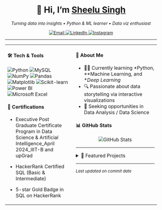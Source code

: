 <!-- =========================
     GitHub Profile README
     ========================= -->

<h1 align="center">
  👋 Hi, I’m <a href="https://github.com/sheelusingh21">Sheelu Singh</a>
</h1>
<p align="center">
  <i>Turning data into insights • Python & ML learner • Data viz enthusiast</i>
</p>

<p align="center">
  <a href="mailto:sheelus1901@gmail.com">
    <img alt="Email" src="https://img.shields.io/badge/✉️-Email-grey?style=for-the-badge&logo=gmail&logoColor=white"/>
  </a>
  <a href="https://www.linkedin.com/in/sheelu-singh-471212271/">
    <img alt="LinkedIn" src="https://img.shields.io/badge/🔗-LinkedIn-blue?style=for-the-badge&logo=linkedin&logoColor=white"/>
  </a>
  <a href="https://www.instagram.com/_nikkysingh_/">
    <img alt="Instagram" src="https://img.shields.io/badge/📸-Instagram-pink?style=for-the-badge&logo=instagram&logoColor=white"/>
  </a>
</p>

---

<table width="100%">
  <tr valign="top">
    <!-- Left column: Tech & Certs -->
    <td width="45%">
      
#### 🛠️ Tech & Tools  
<p>
  <img alt="Python" src="https://img.shields.io/badge/Python-3776AB?style=for-the-badge&logo=python&logoColor=white"/>  
  <img alt="MySQL" src="https://img.shields.io/badge/MySQL-4479A1?style=for-the-badge&logo=mysql&logoColor=white"/>  
  <img alt="NumPy" src="https://img.shields.io/badge/NumPy-013243?style=for-the-badge&logo=numpy&logoColor=white"/>  
  <img alt="Pandas" src="https://img.shields.io/badge/Pandas-150458?style=for-the-badge&logo=pandas&logoColor=white"/>  
  <img alt="Matplotlib" src="https://img.shields.io/badge/Matplotlib-11557c?style=for-the-badge&logo=matplotlib&logoColor=white"/>  
  <img alt="Scikit-learn" src="https://img.shields.io/badge/Scikit--learn-F7931E?style=for-the-badge&logo=scikit-learn&logoColor=white"/>  
  <img alt="Power BI" src="https://img.shields.io/badge/Power%20BI-F2C811?style=for-the-badge&logo=powerbi&logoColor=black"/>
  <img alt="Microsoft Excel" src="https://img.shields.io/badge/Excel-217346?style=for-the-badge&logo=microsoft-excel&logoColor=white"/>
</p>

#### 🏅 Certifications  
- Executive Post Graduate Certificate Program in Data Science & Artificial Intelligence_April 2024_IIIT-B and upGrad 
- HackerRank Certified SQL (Basic & Intermediate)  
- 5-star Gold Badge in SQL on HackerRank  

    </td>

    <!-- Right column: About & Stats -->
    <td width="55%">
      
#### 📖 About Me  
- 👩‍🎓 Currently learning *Python, **Machine Learning, and **Deep Learning*  
- 🔍 Passionate about data storytelling via interactive visualizations  
- 🎯 Seeking opportunities in Data Analysis / Data Science  

#### 📊 GitHub Stats  
<p align="center">
  <img src="https://github-readme-stats.vercel.app/api?username=sheelusingh21&show_icons=true&theme=radical&hide_border=true" alt="GitHub Stats"/>
</p>


---

<details>
  <summary>🚀 Featured Projects</summary>
  <br/>
  <ul>
    <li><a href="https://github.com/YOUR-USERNAME/data-visualizer">📊 Data-Visualizer</a> – Interactive dashboards with Plotly & Dash.</li>
    <li><a href="https://github.com/YOUR-USERNAME/ml-pipelines">🤖 ML-Pipelines</a> – End-to-end machine learning workflows in Python.</li>
    <li><a href="https://github.com/YOUR-USERNAME/stock-analyzer">📈 Stock-Analyzer</a> – Time series analysis & forecasting.</li>
  </ul>
</details>

---

<small><i>Last updated on commit date</i></small>

<!--
**sheelusingh21/sheelusingh21** is a ✨ _special_ ✨ repository because its `README.md` (this file) appears on your GitHub profile.

Here are some ideas to get you started:

- 🔭 I’m currently working on ...
- 🌱 I’m currently learning ...
- 👯 I’m looking to collaborate on ...
- 🤔 I’m looking for help with ...
- 💬 Ask me about ...
- 📫 How to reach me: ...
- 😄 Pronouns: ...
- ⚡ Fun fact: ...
-->
